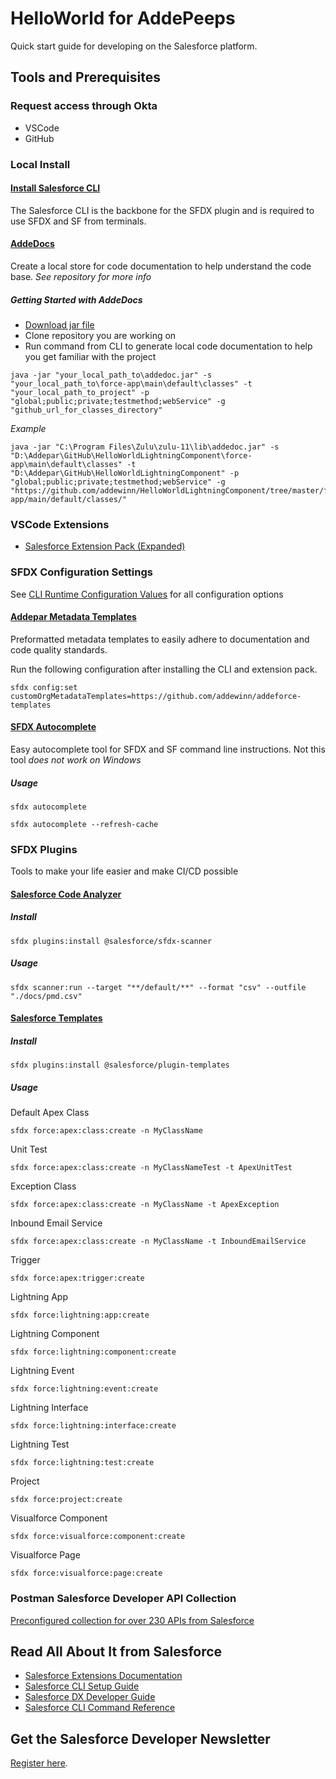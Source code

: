 # HelloWorld for AddePeeps

Quick start guide for developing on the Salesforce platform.

## Tools and Prerequisites
### Request access through Okta
- VSCode
- GitHub 

### Local Install
#### [Install Salesforce CLI](https://developer.salesforce.com/docs/atlas.en-us.sfdx_setup.meta/sfdx_setup/sfdx_setup_install_cli.htm)
The Salesforce CLI is the backbone for the SFDX plugin and is required to use SFDX and SF from terminals.

#### [AddeDocs](https://github.com/addewinn/addedoc)
Create a local store for code documentation to help understand the code base.  _See repository for more info_
##### Getting Started with AddeDocs
- [Download jar file](https://github.com/addewinn/addedoc/releases/download/v0.0.1-beta/addedoc.jar)
- Clone repository you are working on
- Run command from CLI to generate local code documentation to help you get familiar with the project
```
java -jar "your_local_path_to\addedoc.jar" -s "your_local_path_to\force-app\main\default\classes" -t "your_local_path_to_project" -p "global;public;private;testmethod;webService" -g "github_url_for_classes_directory" 
```
  _Example_
```
java -jar "C:\Program Files\Zulu\zulu-11\lib\addedoc.jar" -s "D:\Addepar\GitHub\HelloWorldLightningComponent\force-app\main\default\classes" -t "D:\Addepar\GitHub\HelloWorldLightningComponent" -p "global;public;private;testmethod;webService" -g "https://github.com/addewinn/HelloWorldLightningComponent/tree/master/force-app/main/default/classes/"
```

### VSCode Extensions
- [Salesforce Extension Pack (Expanded)](https://marketplace.visualstudio.com/items?itemName=salesforce.salesforcedx-vscode-expanded)

### SFDX Configuration Settings
See [CLI Runtime Configuration Values](https://developer.salesforce.com/docs/atlas.en-us.sfdx_setup.meta/sfdx_setup/sfdx_dev_cli_config_values.htm) for all configuration options

#### [Addepar Metadata Templates](https://github.com/addewinn/addeforce-templates)

Preformatted metadata templates to easily adhere to documentation and code quality standards.  

Run the following configuration after installing the CLI and extension pack.
```
sfdx config:set customOrgMetadataTemplates=https://github.com/addewinn/addeforce-templates
```
#### [SFDX Autocomplete](https://developer.salesforce.com/docs/atlas.en-us.sfdx_setup.meta/sfdx_setup/sfdx_dev_cli_autocomplete.htm) 
Easy autocomplete tool for SFDX and SF command line instructions.  Not this tool _does not work on Windows_
##### Usage
```
sfdx autocomplete
```
```
sfdx autocomplete --refresh-cache
```

### SFDX Plugins
Tools to make your life easier and make CI/CD possible

#### [Salesforce Code Analyzer](https://forcedotcom.github.io/sfdx-scanner/en/getting-started/install/) 

##### Install
```
sfdx plugins:install @salesforce/sfdx-scanner
```
##### Usage
```
sfdx scanner:run --target "**/default/**" --format "csv" --outfile "./docs/pmd.csv" 
```
#### [Salesforce Templates](https://www.npmjs.com/package/@salesforce/plugin-templates)
##### Install
```
sfdx plugins:install @salesforce/plugin-templates
```
##### Usage

Default Apex Class 
```
sfdx force:apex:class:create -n MyClassName
```
Unit Test 
```
sfdx force:apex:class:create -n MyClassNameTest -t ApexUnitTest
```
Exception Class 
```
sfdx force:apex:class:create -n MyClassName -t ApexException
```
Inbound Email Service 
```
sfdx force:apex:class:create -n MyClassName -t InboundEmailService 
```
Trigger 
```
sfdx force:apex:trigger:create
```
Lightning App 
```
sfdx force:lightning:app:create
```
Lightning Component 
```
sfdx force:lightning:component:create
```
Lightning Event 
```
sfdx force:lightning:event:create
```
Lightning Interface 
```
sfdx force:lightning:interface:create
```
Lightning Test 
```
sfdx force:lightning:test:create
```
Project 
```
sfdx force:project:create
```
Visualforce Component 
```
sfdx force:visualforce:component:create 
```
Visualforce Page 
```
sfdx force:visualforce:page:create
```

### Postman Salesforce Developer API Collection
[Preconfigured collection for over 230 APIs from Salesforce](https://www.postman.com/salesforce-developers/workspace/salesforce-developers/collection/12721794-67cb9baa-e0da-4986-957e-88d8734647e2?ctx=documentation)


## Read All About It from Salesforce

- [Salesforce Extensions Documentation](https://developer.salesforce.com/tools/vscode/)
- [Salesforce CLI Setup Guide](https://developer.salesforce.com/docs/atlas.en-us.sfdx_setup.meta/sfdx_setup/sfdx_setup_intro.htm)
- [Salesforce DX Developer Guide](https://developer.salesforce.com/docs/atlas.en-us.sfdx_dev.meta/sfdx_dev/sfdx_dev_intro.htm)
- [Salesforce CLI Command Reference](https://developer.salesforce.com/docs/atlas.en-us.sfdx_cli_reference.meta/sfdx_cli_reference/cli_reference.htm)

## Get the Salesforce Developer Newsletter
[Register here](https://developer.salesforce.com/newsletter).
